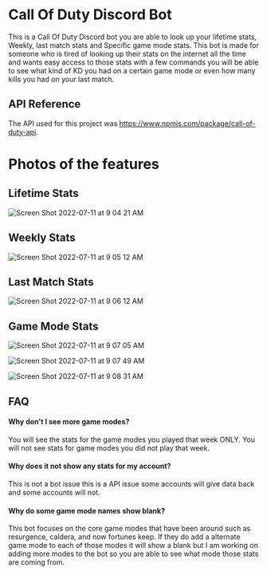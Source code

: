 
# Call Of Duty Discord Bot 

This is a Call Of Duty Discord bot you are able to look up your lifetime stats, Weekly, last match stats and Specific game mode stats.
This bot is made for someone who is tired of looking up their stats on the internet all the time and wants easy access to those stats with a few commands you will be able to see what kind of KD you had on a certain game mode or even how many kills you had on your last match. 

## API Reference

The API used for this project was https://www.npmjs.com/package/call-of-duty-api. 

# Photos of the features

## Lifetime Stats
![Screen Shot 2022-07-11 at 9 04 21 AM](https://user-images.githubusercontent.com/90470559/178282761-f197850b-88f2-45c3-9e8c-f699abf0355a.png)

## Weekly Stats 
![Screen Shot 2022-07-11 at 9 05 12 AM](https://user-images.githubusercontent.com/90470559/178283022-d99fad50-05c2-49dc-a696-a7e20306f30d.png)

## Last Match Stats 
![Screen Shot 2022-07-11 at 9 06 12 AM](https://user-images.githubusercontent.com/90470559/178283233-3796a8d4-9007-48a1-ac41-65b7c3ac620c.png)

## Game Mode Stats 
![Screen Shot 2022-07-11 at 9 07 05 AM](https://user-images.githubusercontent.com/90470559/178283404-00984fd1-7d3a-4e2a-b242-6832e9076a7e.png)

![Screen Shot 2022-07-11 at 9 07 49 AM](https://user-images.githubusercontent.com/90470559/178283535-5de5dbf1-0864-43a7-83a8-59282f793645.png)

![Screen Shot 2022-07-11 at 9 08 31 AM](https://user-images.githubusercontent.com/90470559/178283665-b97fc669-bb37-40a3-a33b-c0766bd5f3f1.png)

## FAQ

#### Why don't I see more game modes?

You will see the stats for the game modes you played that week ONLY. You will not see stats for game modes you did not play that week.

#### Why does it not show any stats for my account?

This is not a bot issue this is a API issue some accounts will give data back and some accounts will not. 

#### Why do some game mode names show blank?
This bot focuses on the core game modes that have been around such as resurgence, caldera, and now fortunes keep. If they do add a alternate game mode to each of those modes it will show a blank but I am working on adding more modes to the bot so you are able to see what mode those stats are coming from.


